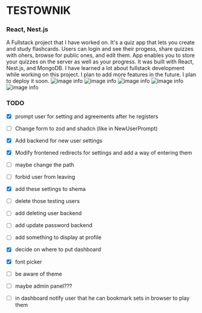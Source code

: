 # TESTOWNIK
### React, Nest.js
A Fullstack project that I have worked on. It's a quiz app that lets you create and study flashcards. Users can login and see their progess, share quizzes with ohers, browse for public ones, and edit them. App enables you to store your quizzes on the server as well as your progress. It was built with React, Nest.js, and MongoDB. I have learned a lot about fullstack development while working on this project. I plan to add more features in the future.
I plan to deploy it soon.
![image info](https://stefangrzelec.top/public/images/testo1.png)
![image info](https://stefangrzelec.top/public/images/testo2.png)
![image info](https://stefangrzelec.top/public/images/testo3.png)
![image info](https://stefangrzelec.top/public/images/testo4.png)
![image info](https://stefangrzelec.top/public/images/testo5.png)


### TODO
- [x] prompt user for setting  and agreements after he registers
- [ ] Change form to zod and shadcn (like in NewUserPrompt)
- [x] Add backend for new user settings
- [x] Modify frontened redirects for settings and add a way of entering them
- [ ] maybe change the path
- [ ] forbid user from leaving
- [x] add these settings to shema
- [ ] delete those testing users
- [ ] add deleting user backend
- [ ] add update password backend
- [ ] add something to display at profile
- [x] decide on where to put dashboard
- [x] font picker
- [ ] be aware of theme

- [ ] maybe admin panel???

- [ ] in dashboard notify user that he can bookmark sets in browser to play them